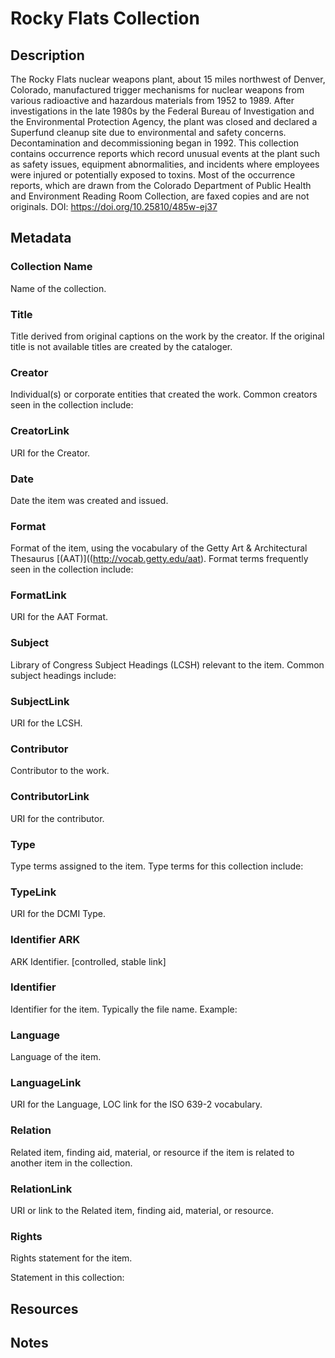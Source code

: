 # Rocky Flats Collection
## Description
The Rocky Flats nuclear weapons plant, about 15 miles northwest of Denver, Colorado, manufactured trigger mechanisms for nuclear weapons from various radioactive and hazardous materials from 1952 to 1989. After investigations in the late 1980s by the Federal Bureau of Investigation and the Environmental Protection Agency, the plant was closed and declared a Superfund cleanup site due to environmental and safety concerns. Decontamination and decommissioning began in 1992. This collection contains occurrence reports which record unusual events at the plant such as safety issues, equipment abnormalities, and incidents where employees were injured or potentially exposed to toxins. Most of the occurrence reports, which are drawn from the Colorado Department of Public Health and Environment Reading Room Collection, are faxed copies and are not originals. DOI: https://doi.org/10.25810/485w-ej37
## Metadata

### Collection Name
Name of the collection.

### Title
Title derived from original captions on the work by the creator. If the original title is not available titles are created by the cataloger.

### Creator
Individual(s) or corporate entities that created the work. Common creators seen in the collection include:

### CreatorLink
URI for the Creator. 
### Date
Date the item was created and issued.
### Format
Format of the item, using the vocabulary of the Getty Art & Architectural Thesaurus [(AAT)]((http://vocab.getty.edu/aat). Format terms frequently seen in the collection include: 

### FormatLink
URI for the AAT Format.
### Subject
Library of Congress Subject Headings (LCSH) relevant to the item. Common subject headings include:

### SubjectLink
URI for the LCSH.
### Contributor
Contributor to the work. 

### ContributorLink
URI for the contributor.
### Type
Type terms assigned to the item. Type terms for this collection include:

### TypeLink
URI for the DCMI Type.
### Identifier ARK
ARK Identifier. [controlled, stable link]
### Identifier
Identifier for the item. Typically the file name. Example:
### Language
Language of the item.

### LanguageLink
URI for the Language, LOC link for the ISO 639-2 vocabulary.
### Relation
Related item, finding aid, material, or resource if the item is related to another item in the collection.

### RelationLink
URI or link to the Related item, finding aid, material, or resource.

### Rights
Rights statement for the item.

Statement in this collection:

## Resources
## Notes

